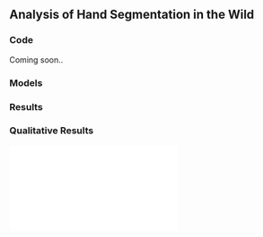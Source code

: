 ## Analysis of Hand Segmentation in the Wild

### Code
Coming soon..

### Models

### Results

### Qualitative Results
![Qualitative results for EgoHands dataset:](images/modelPerf.pdf)

